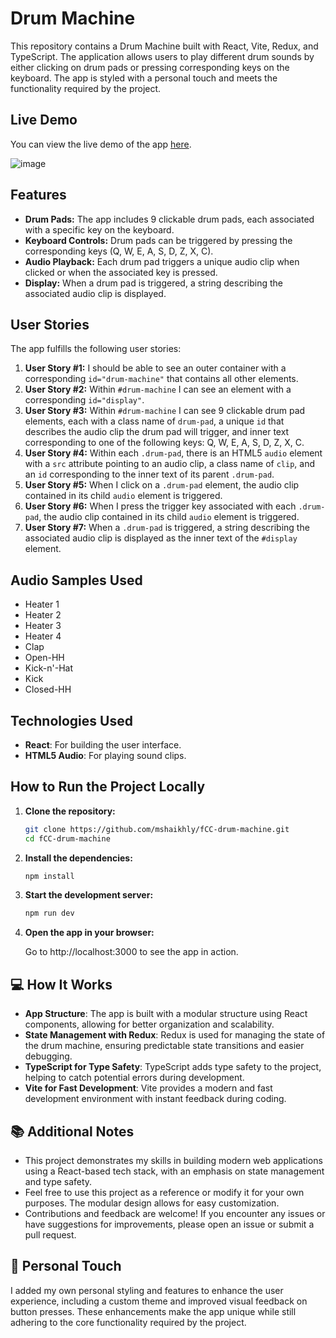 # Drum Machine

This repository contains a Drum Machine built with React, Vite, Redux, and TypeScript. The application allows users to play different drum sounds by either clicking on drum pads or pressing corresponding keys on the keyboard. The app is styled with a personal touch and meets the functionality required by the project.

## Live Demo

You can view the live demo of the app [here](https://main--sensational-axolotl-63e8bc.netlify.app/).

![image](https://github.com/user-attachments/assets/64ea2b7e-b191-47de-abe5-ef8b6ce95e01)


## Features

- **Drum Pads:** The app includes 9 clickable drum pads, each associated with a specific key on the keyboard.
- **Keyboard Controls:** Drum pads can be triggered by pressing the corresponding keys (Q, W, E, A, S, D, Z, X, C).
- **Audio Playback:** Each drum pad triggers a unique audio clip when clicked or when the associated key is pressed.
- **Display:** When a drum pad is triggered, a string describing the associated audio clip is displayed.

## User Stories

The app fulfills the following user stories:

1. **User Story #1:** I should be able to see an outer container with a corresponding `id="drum-machine"` that contains all other elements.
2. **User Story #2:** Within `#drum-machine` I can see an element with a corresponding `id="display"`.
3. **User Story #3:** Within `#drum-machine` I can see 9 clickable drum pad elements, each with a class name of `drum-pad`, a unique `id` that describes the audio clip the drum pad will trigger, and inner text corresponding to one of the following keys: Q, W, E, A, S, D, Z, X, C.
4. **User Story #4:** Within each `.drum-pad`, there is an HTML5 `audio` element with a `src` attribute pointing to an audio clip, a class name of `clip`, and an `id` corresponding to the inner text of its parent `.drum-pad`.
5. **User Story #5:** When I click on a `.drum-pad` element, the audio clip contained in its child `audio` element is triggered.
6. **User Story #6:** When I press the trigger key associated with each `.drum-pad`, the audio clip contained in its child `audio` element is triggered.
7. **User Story #7:** When a `.drum-pad` is triggered, a string describing the associated audio clip is displayed as the inner text of the `#display` element.

## Audio Samples Used

- Heater 1
- Heater 2
- Heater 3
- Heater 4
- Clap
- Open-HH
- Kick-n'-Hat
- Kick
- Closed-HH

## Technologies Used

- **React**: For building the user interface.
- **HTML5 Audio**: For playing sound clips.

## How to Run the Project Locally

1. **Clone the repository:**

   ```bash
   git clone https://github.com/mshaikhly/fCC-drum-machine.git
   cd fCC-drum-machine
   
2. **Install the dependencies:**

   ```bash
   npm install

3. **Start the development server:**

   ```bash
   npm run dev

4. **Open the app in your browser:**

   Go to http://localhost:3000 to see the app in action.

## 💻 How It Works

- **App Structure**: The app is built with a modular structure using React components, allowing for better organization and scalability.
- **State Management with Redux**: Redux is used for managing the state of the drum machine, ensuring predictable state transitions and easier debugging.
- **TypeScript for Type Safety**: TypeScript adds type safety to the project, helping to catch potential errors during development.
- **Vite for Fast Development**: Vite provides a modern and fast development environment with instant feedback during coding.

## 📚 Additional Notes

- This project demonstrates my skills in building modern web applications using a React-based tech stack, with an emphasis on state management and type safety.
- Feel free to use this project as a reference or modify it for your own purposes. The modular design allows for easy customization.
- Contributions and feedback are welcome! If you encounter any issues or have suggestions for improvements, please open an issue or submit a pull request.

## 🎨 Personal Touch

I added my own personal styling and features to enhance the user experience, including a custom theme and improved visual feedback on button presses. These enhancements make the app unique while still adhering to the core functionality required by the project.
